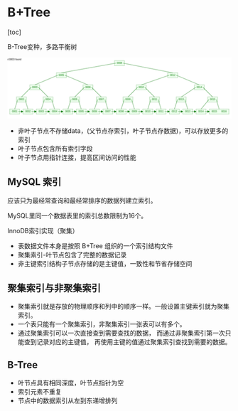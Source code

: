 # B+Tree

[toc]

B-Tree变种，多路平衡树

![alt 算法图片](../images/B+Tree-1.png)

- 非叶子节点不存储data，(父节点存索引，叶子节点存数据)，可以存放更多的索引
- 叶子节点包含所有索引字段
- 叶子节点用指针连接，提高区间访问的性能

## MySQL 索引

应该只为最经常查询和最经常排序的数据列建立索引。

MySQL里同一个数据表里的索引总数限制为16个。

InnoDB索引实现（聚集）

- 表数据文件本身是按照 B+Tree 组织的一个索引结构文件
- 聚集索引-叶节点包含了完整的数据记录
- 非主键索引结构子节点存储的是主键值，一致性和节省存储空间

## 聚集索引与非聚集索引

- 聚集索引就是存放的物理顺序和列中的顺序一样。一般设置主键索引就为聚集索引。
- 一个表只能有一个聚集索引，非聚集索引一张表可以有多个。
- 通过聚集索引可以一次直接查到需要查找的数据， 而通过非聚集索引第一次只能查到记录对应的主键值， 再使用主键的值通过聚集索引查找到需要的数据。

## B-Tree

- 叶节点具有相同深度，叶节点指针为空
- 索引元素不重复
- 节点中的数据索引从左到东递增排列
